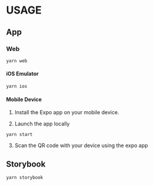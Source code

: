 # USAGE

## App

### Web

```
yarn web
```

#### iOS Emulator

```
yarn ios
```

#### Mobile Device

1. Install the Expo app on your mobile device.

2. Launch the app locally
```
yarn start
```

3. Scan the QR code with your device using the expo app

## Storybook

```
yarn storybook
```
